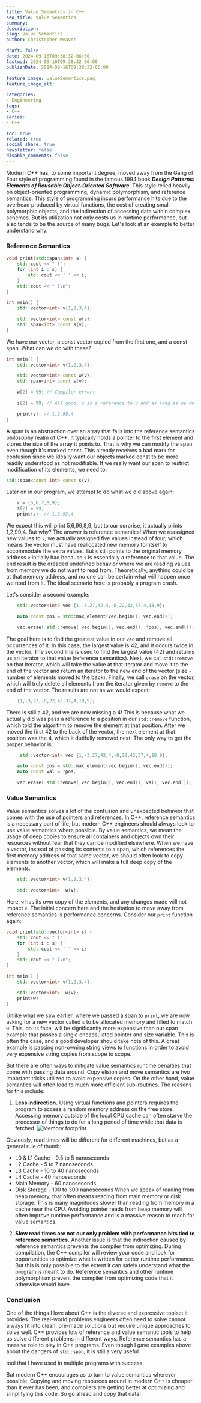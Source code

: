 ```yaml
---
title: Value Semantics in C++
seo_title: Value Semantics
summary: 
description: 
slug: Value Semantics
author: Christopher Weaver

draft: false
date: 2024-09-16T09:38:32-06:00
lastmod: 2024-09-16T09:38:32-06:00
publishDate: 2024-09-16T09:38:32-06:00

feature_image: valueSemantics.png
feature_image_alt: 

categories:
- Engineering
tags:
- C++
series:
- C++

toc: true
related: true
social_share: true
newsletter: false
disable_comments: false
---
```


Modern C++ has, to some important degree, moved away from the Gang of Four style of programming found in the famous 1994 book ***Design Patterns: Elements of Reusable Object-Oriented Software***. This style relied heavily on object-oriented programming, dynamic polymorphism, and reference semantics. This style of programming incurs performance hits due to the overhead produced by virtual functions, the cost of creating small polymorphic objects, and the indirection of accessing data within complex schemes. But its utilization not only costs us in runtime performance, but also tends to be the source of many bugs. Let's look at an example to better understand why.

### Reference Semantics
```C++
void print(std::span<int> s) {
    std::cout << " (";
    for (int i : s) {
        std::cout << ' ' << i;
    }
    std::cout << " )\n";
}

int main() {
    std::vector<int> v{1,2,3,4};

    std::vector<int> const w{v};
    std::span<int> const s{v};
}
```
We have our vector, a const vector copied from the first one, and a const span. What can we do with these?
```C++
int main() {
    std::vector<int> v{1,2,3,4};

    std::vector<int> const w{v};
    std::span<int> const s{v};

    w[2] = 99; // Compiler error!
    
    s[2] = 99; // All good, s is a reference to v and as long as we do not change that, we can modify its elements

    print(s); // 1,2,99,4
}
```
A span is an abstraction over an array that falls into the reference semantics philosophy realm of C++. It typically holds a pointer to the first element and stores the size of the array it points to. That is why we can modify the span even though it's marked const. This already receives a bad mark for confusion since we ideally want our objects marked const to be more readily understood as not modifiable. If we really want our span to restrict modification of its elements, we need to:
```C++
std::span<const int> const s{v};
```
Later on in our program, we attempt to do what we did above again:
```C++
    v = {5,6,7,8,9};
    s[2] = 99;
    print(s); // 1,2,99,4
```
We expect this will print 5,6,99,8,9, but to our surprise, it actually prints 1,2,99,4. But why? The answer is reference semantics! When we reassigned new values to `v`, we actually assigned five values instead of four, which means the vector must have reallocated new memory for itself to accommodate the extra values. But `s` still points to the original memory address `v` initially had because `s` is essentially a reference to that value. The end result is the dreaded undefined behavior where we are reading values from memory we do not want to read from. Theoretically, anything could be at that memory address, and no one can be certain what will happen once we read from it. The ideal scenario here is probably a program crash.

Let's consider a second example:
```C++
    std::vector<int> vec {1,-3,27,42,4,-8,22,42,37,4,18,9};

    auto const pos = std::max_element(vec.begin(), vec.end());

    vec.erase( std::remove( vec.begin(), vec.end(), *pos), vec.end());
```
The goal here is to find the greatest value in our `vec` and remove all occurrences of it. In this case, the largest value is 42, and it occurs twice in the vector. The second line is used to find the largest value (42) and returns us an iterator to that value (reference semantics). Next, we call `std::remove` on that iterator, which will take the value at that iterator and move it to the end of the vector and return an iterator to the new end of the vector (size - number of elements moved to the back). Finally, we call `erase` on the vector, which will truly delete all elements from the iterator given by `remove` to the end of the vector. The results are not as we would expect:
```C++
    {1,-3,27,-8,22,42,37,4,18,9};
```
There is still a 42, and we are now missing a 4! This is because what we actually did was pass a reference to a position in our `std::remove` function, which told the algorithm to remove the element at that position. After we moved the first 42 to the back of the vector, the next element at that position was the 4, which it dutifully removed next. The only way to get the proper behavior is:
```C++
     std::vector<int> vec {1,-3,27,42,4,-8,22,42,37,4,18,9};

    auto const pos = std::max_element(vec.begin(), vec.end());
    auto const val = *pos;

    vec.erase( std::remove( vec.begin(), vec.end(), val), vec.end());
```

### Value Semantics
Value semantics solves a lot of the confusion and unexpected behavior that comes with the use of pointers and references. In C++, reference semantics is a necessary part of life, but modern C++ engineers should always look to use value semantics where possible. By value semantics, we mean the usage of deep copies to ensure all containers and objects own their resources without fear that they can be modified elsewhere. When we have a vector, instead of passing its contents to a span, which references the first memory address of that same vector, we should often look to copy elements to another vector, which will make a full deep copy of the elements.
```C++
    std::vector<int> v{1,2,3,4};

    std::vector<int>  w{v};
```
Here, `w` has its own copy of the elements, and any changes made will not impact `v`. The initial concern here and the hesitation to move away from reference semantics is performance concerns. Consider our `print` function again:
```C++
void print(std::vector<int> s) {
    std::cout << " (";
    for (int i : s) {
        std::cout << ' ' << i;
    }
    std::cout << " )\n";
}

int main() {
    std::vector<int> v{1,2,3,4};

    std::vector<int>  w{v};
    print(w);
}
```
Unlike what we saw earlier, where we passed a span to `print`, we are now asking for a new vector called `s` to be allocated memory and filled to match `w`. This, on its face, will be significantly more expensive than our span example that passes a single encapsulated pointer and size variable. This is often the case, and a good developer should take note of this. A great example is passing non-owning string views to functions in order to avoid very expensive string copies from scope to scope.

But there are often ways to mitigate value semantics runtime penalties that come with passing data around. Copy elision and move semantics are two important tricks utilized to avoid expensive copies. On the other hand, value semantics will often lead to much more efficient sub-routines. The reasons for this include:

1) **Less indirection.** Using virtual functions and pointers requires the program to access a random memory address on the free store. Accessing memory outside of the local CPU cache can often starve the processor of things to do for a long period of time while that data is fetched.
![Memory footprint](MemoryHierarchy.png "Memory Hierarchy")

Obviously, read times will be different for different machines, but as a general rule of thumb:
* L0 & L1 Cache - 0.5 to 5 nanoseconds
* L2 Cache - 5 to 7 nanoseconds
* L3 Cache - 10 to 40 nanoseconds
* L4 Cache - 40 nanoseconds
* Main Memory - 60 nanoseconds
* Disk Storage - 100 to 300 nanoseconds
When we speak of reading from heap memory, that often means reading from main memory or disk storage. This is many magnitudes slower than reading from memory in a cache near the CPU. Avoiding pointer reads from heap memory will often improve runtime performance and is a massive reason to reach for value semantics. 

2) **Slow read times are not our only problem with performance hits tied to reference semantics.** Another issue is that the indirection caused by reference semantics prevents the compiler from optimizing. During compilation, the C++ compiler will review your code and look for opportunities to optimize what is written for better runtime performance. But this is only possible to the extent it can safely understand what the program is meant to do. Reference semantics and other runtime polymorphism prevent the compiler from optimizing code that it otherwise would have. 

### Conclusion
One of the things I love about C++ is the diverse and expressive toolset it provides. The real-world problems engineers often need to solve cannot always fit into clean, pre-made solutions but require unique approaches to solve well. C++ provides lots of reference and value semantic tools to help us solve different problems in different ways. Reference semantics has a massive role to play in C++ programs. Even though I gave examples above about the dangers of `std::span`, it is still a very useful

 tool that I have used in multiple programs with success. 

But modern C++ encourages us to turn to value semantics wherever possible. Copying and moving resources around in modern C++ is cheaper than it ever has been, and compilers are getting better at optimizing and simplifying this code. So go ahead and copy that data!


